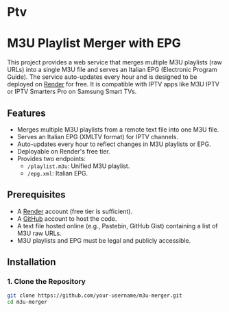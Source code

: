 # Ptv
# M3U Playlist Merger with EPG

This project provides a web service that merges multiple M3U playlists (raw URLs) into a single M3U file and serves an Italian EPG (Electronic Program Guide). The service auto-updates every hour and is designed to be deployed on [Render](https://render.com) for free. It is compatible with IPTV apps like M3U IPTV or IPTV Smarters Pro on Samsung Smart TVs.

## Features
- Merges multiple M3U playlists from a remote text file into one M3U file.
- Serves an Italian EPG (XMLTV format) for IPTV channels.
- Auto-updates every hour to reflect changes in M3U playlists or EPG.
- Deployable on Render's free tier.
- Provides two endpoints:
  - `/playlist.m3u`: Unified M3U playlist.
  - `/epg.xml`: Italian EPG.

## Prerequisites
- A [Render](https://render.com) account (free tier is sufficient).
- A [GitHub](https://github.com) account to host the code.
- A text file hosted online (e.g., Pastebin, GitHub Gist) containing a list of M3U raw URLs.
- M3U playlists and EPG must be legal and publicly accessible.

## Installation

### 1. Clone the Repository
```bash
git clone https://github.com/your-username/m3u-merger.git
cd m3u-merger
